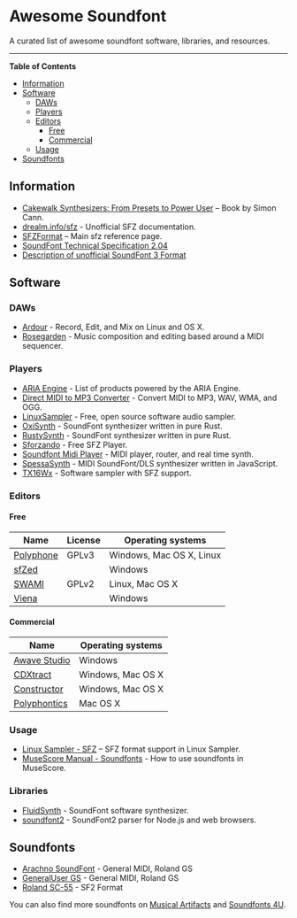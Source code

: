 # Awesome Soundfont

A curated list of awesome soundfont software, libraries, and resources.

---

**Table of Contents**

<!-- toc -->

- [Information](#information)
- [Software](#software)
  - [DAWs](#daws)
  - [Players](#players)
  - [Editors](#editors)
    - [Free](#free)
    - [Commercial](#commercial)
  - [Usage](#usage)
- [Soundfonts](#soundfonts)

<!-- tocstop -->


## Information

- [Cakewalk Synthesizers: From Presets to Power User][Ca] – Book by Simon Cann.
- [drealm.info/sfz] - Unofficial SFZ documentation.
- [SFZFormat] – Main sfz reference page.
- [SoundFont Technical Specification 2.04][SoundFontSpec]
- [Description of unofficial SoundFont 3 Format][SoundFont3Spec]

[Ca]: https://www.amazon.com/dp/1435455649
[drealm.info/sfz]: http://www.drealm.info/sfz/
[SFZFormat]: https://sfzformat.com
[SoundFontSpec]: https://freepats.zenvoid.org/sf2/sfspec24.pdf
[SoundFont3Spec]: https://github.com/FluidSynth/fluidsynth/wiki/SoundFont3Format


## Software

### DAWs

- [Ardour] - Record, Edit, and Mix on Linux and OS X.
- [Rosegarden] - Music composition and editing based around a MIDI sequencer.

[Ardour]: https://ardour.org/
[Rosegarden]: https://rosegardenmusic.com/


### Players

- [ARIA Engine] - List of products powered by the ARIA Engine.
- [Direct MIDI to MP3 Converter] - Convert MIDI to MP3, WAV, WMA, and OGG.
- [LinuxSampler] - Free, open source software audio sampler.
- [OxiSynth] - SoundFont synthesizer written in pure Rust.
- [RustySynth] - SoundFont synthesizer written in pure Rust.
- [Sforzando] - Free SFZ Player.
- [Soundfont Midi Player] - MIDI player, router, and real time synth.
- [SpessaSynth] - MIDI SoundFont/DLS synthesizer written in JavaScript.
- [TX16Wx] - Software sampler with SFZ support.

[ARIA Engine]: http://ariaengine.com/products/
[Direct MIDI to MP3 Converter]: https://www.pistonsoft.com/midi2mp3.html
[LinuxSampler]: https://linuxsampler.org
[OxiSynth]: https://github.com/PolyMeilex/OxiSynth
[RustySynth]: https://github.com/sinshu/rustysynth
[Sforzando]: https://www.plogue.com/products/sforzando.html
[Soundfont Midi Player]: https://falcosoft.hu/softwares.html
[SpessaSynth]: https://github.com/spessasus/SpessaSynth
[TX16Wx]: https://www.tx16wx.com/


### Editors

#### Free

Name        | License | Operating systems
------------|---------|------------------
[Polyphone] | GPLv3   | Windows, Mac OS X, Linux
[sfZed]     |         | Windows
[SWAMI]     | GPLv2   | Linux, Mac OS X
[Viena]     |         | Windows

[Polyphone]: https://www.polyphone.io/
[sfZed]: http://steveholt.drealm.info/sfZed.html
[SWAMI]: http://www.swamiproject.org/
[Viena]: https://www.synthfont.com/Viena_news.html


#### Commercial

Name           | Operating systems
---------------|------------------
[Awave Studio] | Windows
[CDXtract]     | Windows, Mac OS X
[Constructor]  | Windows, Mac OS X
[Polyphontics] | Mac OS X

[Awave Studio]: https://www.fmjsoft.com/awavestudio.html
[CDXtract]: http://www.soundlib.com/cdxtract/
[Constructor]: https://www.chickensys.com/products2/constructor/index.html
[Polyphontics]: https://sonicamigos.com/polyphontics/


### Usage

- [Linux Sampler - SFZ] – SFZ format support in Linux Sampler.
- [MuseScore Manual - Soundfonts] - How to use soundfonts in MuseScore.

[Linux Sampler - SFZ]: https://linuxsampler.org/sfz/
[MuseScore Manual - Soundfonts]: https://musescore.org/en/handbook/4/soundfonts


### Libraries

- [FluidSynth] - SoundFont software synthesizer.
- [soundfont2] - SoundFont2 parser for Node.js and web browsers.

[FluidSynth]: https://www.fluidsynth.org
[soundfont2]: https://github.com/Mrtenz/soundfont2


## Soundfonts

- [Arachno SoundFont] - General MIDI, Roland GS
- [GeneralUser GS] - General MIDI, Roland GS
- [Roland SC-55] - SF2 Format

[Arachno SoundFont]: https://www.arachnosoft.com/main/soundfont.php
[GeneralUser GS]: https://schristiancollins.com/generaluser.php
[Roland SC-55]: https://github.com/GuihongWang/SC55Soundfont/tags


You can also find more soundfonts on [Musical Artifacts] and [Soundfonts 4U].

[Musical Artifacts]: https://musical-artifacts.com/artifacts?tags=soundfont
[Soundfonts 4U]: https://sites.google.com/site/soundfonts4u/
